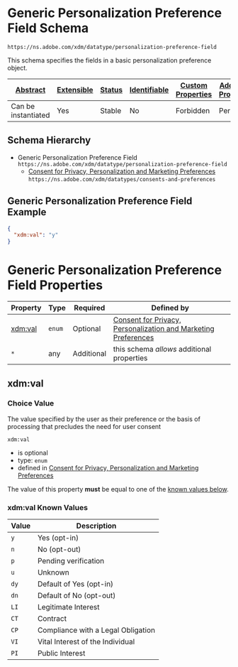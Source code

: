 
# Generic Personalization Preference Field Schema

```
https://ns.adobe.com/xdm/datatype/personalization-preference-field
```

This schema specifies the fields in a basic personalization preference object.

| [Abstract](../../../abstract.md) | [Extensible](../../../extensions.md) | [Status](../../../status.md) | [Identifiable](../../../id.md) | [Custom Properties](../../../extensions.md) | [Additional Properties](../../../extensions.md) | Defined In |
|----------------------------------|--------------------------------------|------------------------------|--------------------------------|---------------------------------------------|-------------------------------------------------|------------|
| Can be instantiated | Yes | Stable | No | Forbidden | Permitted | [datatypes/consent/personalization-field.schema.json](datatypes/consent/personalization-field.schema.json) |
## Schema Hierarchy

* Generic Personalization Preference Field `https://ns.adobe.com/xdm/datatype/personalization-preference-field`
  * [Consent for Privacy, Personalization and Marketing Preferences](consent-preferences.schema.md) `https://ns.adobe.com/xdm/datatypes/consents-and-preferences`


## Generic Personalization Preference Field Example
```json
{
  "xdm:val": "y"
}
```

# Generic Personalization Preference Field Properties

| Property | Type | Required | Defined by |
|----------|------|----------|------------|
| [xdm:val](#xdmval) | `enum` | Optional | [Consent for Privacy, Personalization and Marketing Preferences](consent-preferences.schema.md#xdmval) |
| `*` | any | Additional | this schema *allows* additional properties |

## xdm:val
### Choice Value

The value specified by the user as their preference or the basis of processing that precludes the need for user consent

`xdm:val`
* is optional
* type: `enum`
* defined in [Consent for Privacy, Personalization and Marketing Preferences](consent-preferences.schema.md#xdmval)

The value of this property **must** be equal to one of the [known values below](#xdmval-known-values).

### xdm:val Known Values
| Value | Description |
|-------|-------------|
| `y` | Yes (opt-in) |
| `n` | No (opt-out) |
| `p` | Pending verification |
| `u` | Unknown |
| `dy` | Default of Yes (opt-in) |
| `dn` | Default of No (opt-out) |
| `LI` | Legitimate Interest |
| `CT` | Contract |
| `CP` | Compliance with a Legal Obligation |
| `VI` | Vital Interest of the Individual |
| `PI` | Public Interest |



